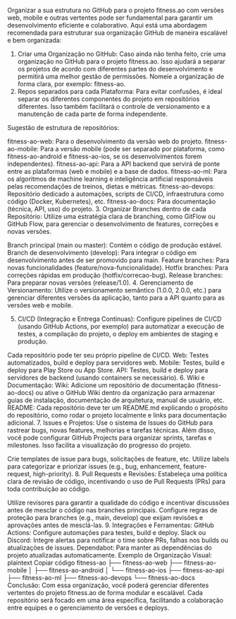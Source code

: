 Organizar a sua estrutura no GitHub para o projeto fitness.ao com versões web, mobile e outras vertentes pode ser fundamental para garantir um desenvolvimento eficiente e colaborativo. Aqui está uma abordagem recomendada para estruturar sua organização GitHub de maneira escalável e bem organizada:

1. Criar uma Organização no GitHub:
Caso ainda não tenha feito, crie uma organização no GitHub para o projeto fitness.ao. Isso ajudará a separar os projetos de acordo com diferentes partes do desenvolvimento e permitirá uma melhor gestão de permissões.
Nomeie a organização de forma clara, por exemplo: fitness-ao.
2. Repos separados para cada Plataforma:
Para evitar confusões, é ideal separar os diferentes componentes do projeto em repositórios diferentes. Isso também facilitará o controle de versionamento e a manutenção de cada parte de forma independente.

Sugestão de estrutura de repositórios:

fitness-ao-web: Para o desenvolvimento da versão web do projeto.
fitness-ao-mobile: Para a versão mobile (pode ser separado por plataforma, como fitness-ao-android e fitness-ao-ios, se os desenvolvimentos forem independentes).
fitness-ao-api: Para a API backend que servirá de ponte entre as plataformas (web e mobile) e a base de dados.
fitness-ao-ml: Para os algoritmos de machine learning e inteligência artificial responsáveis pelas recomendações de treinos, dietas e métricas.
fitness-ao-devops: Repositório dedicado a automações, scripts de CI/CD, infraestrutura como código (Docker, Kubernetes), etc.
fitness-ao-docs: Para documentação (técnica, API, uso) do projeto.
3. Organizar Branches dentro de cada Repositório:
Utilize uma estratégia clara de branching, como GitFlow ou GitHub Flow, para gerenciar o desenvolvimento de features, correções e novas versões.

Branch principal (main ou master): Contém o código de produção estável.
Branch de desenvolvimento (develop): Para integrar o código em desenvolvimento antes de ser promovido para main.
Feature branches: Para novas funcionalidades (feature/nova-funcionalidade).
Hotfix branches: Para correções rápidas em produção (hotfix/correcao-bug).
Release branches: Para preparar novas versões (release/1.0).
4. Gerenciamento de Versionamento:
Utilize o versionamento semântico (1.0.0, 2.0.0, etc.) para gerenciar diferentes versões da aplicação, tanto para a API quanto para as versões web e mobile.

5. CI/CD (Integração e Entrega Contínuas):
Configure pipelines de CI/CD (usando GitHub Actions, por exemplo) para automatizar a execução de testes, a compilação do projeto, o deploy em ambientes de staging e produção.

Cada repositório pode ter seu próprio pipeline de CI/CD.
Web: Testes automatizados, build e deploy para servidores web.
Mobile: Testes, build e deploy para Play Store ou App Store.
API: Testes, build e deploy para servidores de backend (usando containers se necessário).
6. Wiki e Documentação:
Wiki: Adicione um repositório de documentação (fitness-ao-docs) ou ative o GitHub Wiki dentro da organização para armazenar guias de instalação, documentação de arquitetura, manual de usuário, etc.
README: Cada repositório deve ter um README.md explicando o propósito do repositório, como rodar o projeto localmente e links para documentação adicional.
7. Issues e Projetos:
Use o sistema de Issues do GitHub para rastrear bugs, novas features, melhorias e tarefas técnicas. Além disso, você pode configurar GitHub Projects para organizar sprints, tarefas e milestones. Isso facilita a visualização do progresso do projeto.

Crie templates de issue para bugs, solicitações de feature, etc.
Utilize labels para categorizar e priorizar issues (e.g., bug, enhancement, feature-request, high-priority).
8. Pull Requests e Revisões:
Estabeleça uma política clara de revisão de código, incentivando o uso de Pull Requests (PRs) para toda contribuição ao código.

Utilize revisores para garantir a qualidade do código e incentivar discussões antes de mesclar o código nas branches principais.
Configure regras de proteção para branches (e.g., main, develop) que exijam revisões e aprovações antes de mesclá-las.
9. Integrações e Ferramentas:
GitHub Actions: Configure automações para testes, build e deploy.
Slack ou Discord: Integre alertas para notificar o time sobre PRs, falhas nos builds ou atualizações de issues.
Dependabot: Para manter as dependências do projeto atualizadas automaticamente.
Exemplo de Organização Visual:
plaintext
Copiar código
fitness-ao
├── fitness-ao-web
├── fitness-ao-mobile
│   ├── fitness-ao-android
│   └── fitness-ao-ios
├── fitness-ao-api
├── fitness-ao-ml
├── fitness-ao-devops
└── fitness-ao-docs
Conclusão:
Com essa organização, você poderá gerenciar diferentes vertentes do projeto fitness.ao de forma modular e escalável. Cada repositório será focado em uma área específica, facilitando a colaboração entre equipes e o gerenciamento de versões e deploys.
